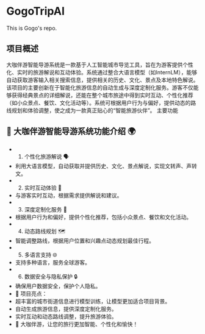 # GogoTripAI
This is Gogo's repo.
## 项目概述
大咖伴游智能导游系统是一款基于人工智能城市导览工具，旨在为游客提供个性化、实时的旅游解说和互动体验。系统通过整合大语言模型（如InternLM），能够自动获取游客输入相关搜索信息，提供相关的历史、文化、景点及本地特色解说。该项目的主要创新在于智能化旅游信息的自动生成与深度定制化服务。游客不仅能够获得经典景点的详细解说，还能在整个城市旅途中得到实时互动、个性化推荐（如小众景点、餐饮、文化活动等）。系统可根据用户行为与偏好，提供动态的路线规划和体验调整，使之成为一款真正贴心的“智能旅游伙伴”。
主要功能
## 🌟 大咖伴游智能导游系统功能介绍 🌍
- 1. 个性化旅游解说 🗣
- 利用大语言模型，自动获取并提供历史、文化、景点解说，实现文转声、声转文。
- 2. 实时互动体验 📱
- 与游客实时互动，根据需求提供解说和建议。
- 3. 深度定制化服务 🎨
- 根据用户行为和偏好，提供个性化推荐，包括小众景点、餐饮和文化活动。
- 4. 动态路线规划 🗺
- 智能调整路线，根据用户位置和兴趣点动态规划最佳行程。
- 5. 多语言支持 🌐
- 支持多种语言，服务全球游客。
- 6. 数据安全与隐私保护 🔒
- 确保用户数据安全，保护个人隐私。
- 🚀 项目亮点：
- 超丰富的城市街道信息进行模型训练，让模型更加适合项目背景。
- 自动生成旅游信息，提供深度定制化服务。
- 实时互动和动态路线调整，提升旅游体验。
- 🌈 大咖伴游，让您的旅行更加智能、个性化和愉快！